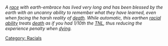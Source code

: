 *A [race](:Category:_Races "wikilink") with earth-embrace has lived very
long and has been blessed by the earth with an uncanny ability to
remember what they have learned, even when facing the harsh reality of
[death](Death "wikilink"). While automatic, this earthen [racial
ability](:Category:_Racials "wikilink") treats [death](Death "wikilink")
as if you had 1/10th the [TNL](TNL "wikilink"), thus reducing the
experience penalty when [dying](Death "wikilink").*

[Category: Racials](Category:_Racials "wikilink")
